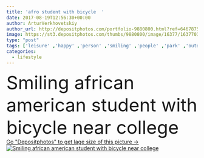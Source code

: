 ```yaml
---
title: 'afro student with bicycle  '
date: 2017-08-19T12:56:30+00:00
author: ArturVerkhovetskiy
author_url: http://depositphotos.com/portfolio-9880800.html?ref=64678756
image: https://st3.depositphotos.com/thumbs/9880800/image/16377/163770330/api_thumb_450.jpg?forcejpeg=true
type: "post"
tags: ['leisure' ,'happy' ,'person' ,'smiling' ,'people' ,'park' ,'outdoors' ,'happiness' ,'transport' ,'transportation' ,'male' ,'city' ,'lifestyle' ,'bicycle' ,'bike' ,'cycling' ,'casual' ,'handsome' ,'backpack' ,'biking' ,'riding' ,'daylight' ,'daytime' ,'afro' ,'copy space' ,'young adult' ,'african american' ,'natural light' ,'black man' ]
categories: 
  - lifestyle
---
```

<div aling="center">
            <font size="60"> Smiling african american student with bicycle near college</font>   
</div>
<div>
    <a href='https://depositphotos.com/163770330/stock-photo-afro-student-with-bicycle.html?ref=64678756' target=_blank > Go "Depositphotos" to get lage size of this picture ->
        <img href='https://depositphotos.com/163770330/stock-photo-afro-student-with-bicycle.html?ref=64678756' src='https://st3.depositphotos.com/9880800/16377/i/950/depositphotos_163770330-stock-photo-afro-student-with-bicycle.jpg?forcejpeg=true' alt='Smiling african american student with bicycle near college' >
    </a>
</div>

